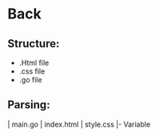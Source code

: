 # Back
## Structure:

- .Html file
- .css file
- .go file

## Parsing:

  | main.go
  | index.html
  | style.css
  |- Variable
  
